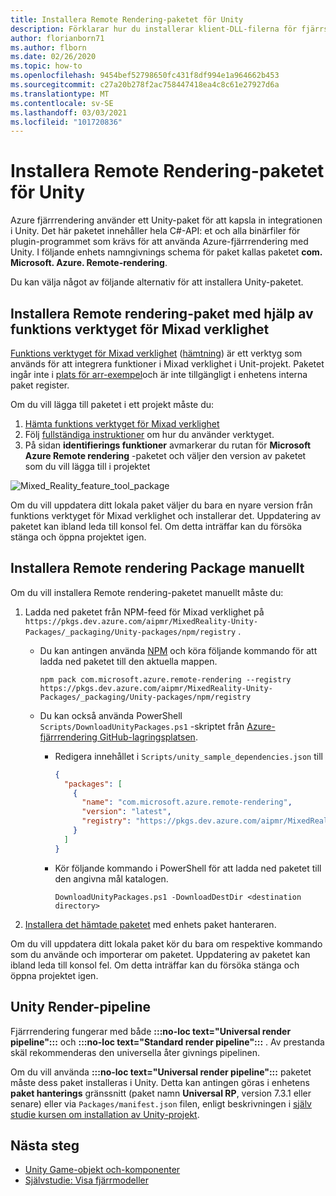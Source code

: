 ```yaml
---
title: Installera Remote Rendering-paketet för Unity
description: Förklarar hur du installerar klient-DLL-filerna för fjärrstyrning för Unity
author: florianborn71
ms.author: flborn
ms.date: 02/26/2020
ms.topic: how-to
ms.openlocfilehash: 9454bef52798650fc431f8df994e1a964662b453
ms.sourcegitcommit: c27a20b278f2ac758447418ea4c8c61e27927d6a
ms.translationtype: MT
ms.contentlocale: sv-SE
ms.lasthandoff: 03/03/2021
ms.locfileid: "101720836"
---
```

# <a name="install-the-remote-rendering-package-for-unity"></a>Installera Remote Rendering-paketet för Unity

Azure fjärrrendering använder ett Unity-paket för att kapsla in integrationen i Unity.
Det här paketet innehåller hela C#-API: et och alla binärfiler för plugin-programmet som krävs för att använda Azure-fjärrrendering med Unity.
I följande enhets namngivnings schema för paket kallas paketet **com. Microsoft. Azure. Remote-rendering**.

Du kan välja något av följande alternativ för att installera Unity-paketet.

## <a name="install-remote-rendering-package-using-the-mixed-reality-feature-tool"></a>Installera Remote rendering-paket med hjälp av funktions verktyget för Mixad verklighet

[Funktions verktyget för Mixad verklighet](https://aka.ms/MRFeatureToolDocs) ([hämtning](https://aka.ms/mrfeaturetool)) är ett verktyg som används för att integrera funktioner i Mixad verklighet i Unit-projekt. Paketet ingår inte i [plats för arr-exempel](https://github.com/Azure/azure-remote-rendering)och är inte tillgängligt i enhetens interna paket register.

Om du vill lägga till paketet i ett projekt måste du:
1. [Hämta funktions verktyget för Mixad verklighet](https://aka.ms/mrfeaturetool)
1. Följ [fullständiga instruktioner](https://aka.ms/MRFeatureToolDocs) om hur du använder verktyget.
1. På sidan **identifierings funktioner** avmarkerar du rutan för **Microsoft Azure Remote rendering** -paketet och väljer den version av paketet som du vill lägga till i projektet

![Mixed_Reality_feature_tool_package](media/mixed-reality-feature-tool-package.png)

Om du vill uppdatera ditt lokala paket väljer du bara en nyare version från funktions verktyget för Mixad verklighet och installerar det. Uppdatering av paketet kan ibland leda till konsol fel. Om detta inträffar kan du försöka stänga och öppna projektet igen.

## <a name="install-remote-rendering-package-manually"></a>Installera Remote rendering Package manuellt

Om du vill installera Remote rendering-paketet manuellt måste du:

1. Ladda ned paketet från NPM-feed för Mixad verklighet på `https://pkgs.dev.azure.com/aipmr/MixedReality-Unity-Packages/_packaging/Unity-packages/npm/registry` .
    * Du kan antingen använda [NPM](https://www.npmjs.com/get-npm) och köra följande kommando för att ladda ned paketet till den aktuella mappen.
      ```
      npm pack com.microsoft.azure.remote-rendering --registry https://pkgs.dev.azure.com/aipmr/MixedReality-Unity-Packages/_packaging/Unity-packages/npm/registry
      ```

    * Du kan också använda PowerShell `Scripts/DownloadUnityPackages.ps1` -skriptet från [Azure-fjärrrendering GitHub-lagringsplatsen](https://github.com/Azure/azure-remote-rendering).
        * Redigera innehållet i `Scripts/unity_sample_dependencies.json` till
          ```json
          {
            "packages": [
              {
                "name": "com.microsoft.azure.remote-rendering", 
                "version": "latest", 
                "registry": "https://pkgs.dev.azure.com/aipmr/MixedReality-Unity-Packages/_packaging/Unity-packages/npm/registry"
              }
            ]
          }
          ```

        * Kör följande kommando i PowerShell för att ladda ned paketet till den angivna mål katalogen.
          ```
          DownloadUnityPackages.ps1 -DownloadDestDir <destination directory>
          ```

1. [Installera det hämtade paketet](https://docs.unity3d.com/Manual/upm-ui-tarball.html) med enhets paket hanteraren.

Om du vill uppdatera ditt lokala paket kör du bara om respektive kommando som du använde och importerar om paketet. Uppdatering av paketet kan ibland leda till konsol fel. Om detta inträffar kan du försöka stänga och öppna projektet igen.

## <a name="unity-render-pipelines"></a>Unity Render-pipeline

Fjärrrendering fungerar med både **:::no-loc text="Universal render pipeline":::** och **:::no-loc text="Standard render pipeline":::** . Av prestanda skäl rekommenderas den universella åter givnings pipelinen.

Om du vill använda **:::no-loc text="Universal render pipeline":::** paketet måste dess paket installeras i Unity. Detta kan antingen göras i enhetens **paket hanterings** gränssnitt (paket namn **Universal RP**, version 7.3.1 eller senare) eller via `Packages/manifest.json` filen, enligt beskrivningen i [själv studie kursen om installation av Unity-projekt](../../tutorials/unity/view-remote-models/view-remote-models.md#include-the-azure-remote-rendering-package).

## <a name="next-steps"></a>Nästa steg

* [Unity Game-objekt och-komponenter](objects-components.md)
* [Självstudie: Visa fjärrmodeller](../../tutorials/unity/view-remote-models/view-remote-models.md)
